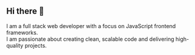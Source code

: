 ## Hi there 👋

I am a full stack web developer with a focus on JavaScript frontend frameworks.
<br/>
I am passionate about creating clean, scalable code and delivering high-quality projects.

<!-- - I’m currently working as freelancer
- I’m currently learning Python
- Ask me about anything related to Javascript/Typescript or React/Express
- Read more about my projects [here](https://minato-portfolio.onrender.com/projects)
- I am writing my blogs [here](https://minato-portfolio.onrender.com/blogs) -->


<!--
Banana: https://drive.google.com/file/d/1_Id-3-wsBciqMuAVUb8xaHarInsRxsU-/view?usp=drive_link
Personal: https://drive.google.com/file/d/1XTxpJ1qtUPTrWgHVvG-CoAivBYWUpEAd/view?usp=drive_link
Odo: https://drive.google.com/file/d/13gZd2So0UOBdHuwbUpgE55-W26GrAwW5/view?usp=drive_link
MuMu: https://drive.google.com/file/d/1KPH1OWRhlrTIWgLlcpFD91Kh4MHgAk0Y/view?usp=drive_link
-->

